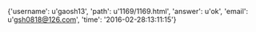 {'username': u'gaosh13', 'path': u'1169/1169.html', 'answer': u'ok', 'email': u'gsh0818@126.com', 'time': '2016-02-28:13:11:15'}